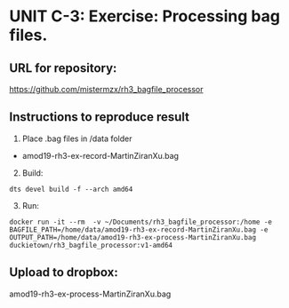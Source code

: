 # UNIT C-3: Exercise: Processing bag files.
## URL for repository:
https://github.com/mistermzx/rh3_bagfile_processor
## Instructions to reproduce result
1. Place .bag files in /data folder
  * amod19-rh3-ex-record-MartinZiranXu.bag
2. Build:
```shell
dts devel build -f --arch amd64
```
3. Run:
```shell
docker run -it --rm  -v ~/Documents/rh3_bagfile_processor:/home -e BAGFILE_PATH=/home/data/amod19-rh3-ex-record-MartinZiranXu.bag -e OUTPUT_PATH=/home/data/amod19-rh3-ex-process-MartinZiranXu.bag duckietown/rh3_bagfile_processor:v1-amd64
```
## Upload to dropbox:
amod19-rh3-ex-process-MartinZiranXu.bag
